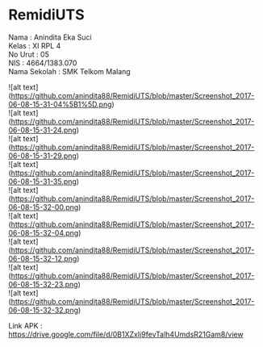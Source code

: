 # RemidiUTS

Nama          :   Anindita Eka Suci<br>
Kelas         :   XI RPL 4<br>
No Urut       :   05<br>
NIS           :   4664/1383.070<br>
Nama Sekolah  :   SMK Telkom Malang<br>


![alt text] (https://github.com/anindita88/RemidiUTS/blob/master/Screenshot_2017-06-08-15-31-04%5B1%5D.png)<br>
![alt text] (https://github.com/anindita88/RemidiUTS/blob/master/Screenshot_2017-06-08-15-31-24.png)<br>
![alt text] (https://github.com/anindita88/RemidiUTS/blob/master/Screenshot_2017-06-08-15-31-29.png)<br>
![alt text] (https://github.com/anindita88/RemidiUTS/blob/master/Screenshot_2017-06-08-15-31-35.png)<br>
![alt text] (https://github.com/anindita88/RemidiUTS/blob/master/Screenshot_2017-06-08-15-32-00.png)<br>
![alt text] (https://github.com/anindita88/RemidiUTS/blob/master/Screenshot_2017-06-08-15-32-04.png)<br>
![alt text] (https://github.com/anindita88/RemidiUTS/blob/master/Screenshot_2017-06-08-15-32-12.png)<br>
![alt text] (https://github.com/anindita88/RemidiUTS/blob/master/Screenshot_2017-06-08-15-32-23.png)<br>
![alt text] (https://github.com/anindita88/RemidiUTS/blob/master/Screenshot_2017-06-08-15-32-32.png)<br>

Link APK : https://drive.google.com/file/d/0B1XZxIj9fevTalh4UmdsR21Gam8/view
